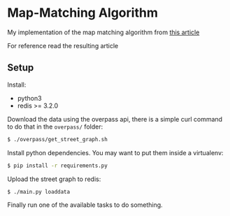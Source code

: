 # Map-Matching Algorithm

My implementation of the map matching algorithm from [this article](https://www.researchgate.net/publication/308856380_Fast_Hidden_Markov_Model_Map-Matching_for_Sparse_and_Noisy_Trajectories)

For reference read the resulting article

## Setup

Install:

* python3
* redis >= 3.2.0

Download the data using the overpass api, there is a simple curl command to do that in the `overpass/` folder:

```bash
$ ./overpass/get_street_graph.sh
```

Install python dependencies. You may want to put them inside a virtualenv:

```bash
$ pip install -r requirements.py
```

Upload the street graph to redis:

```bash
$ ./main.py loaddata
```

Finally run one of the available tasks to do something.
